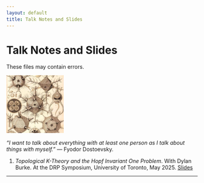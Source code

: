 ```yaml
---
layout: default
title: Talk Notes and Slides
---
```


# Talk Notes and Slides
<p class="introduction">These files may contain errors.</p>

<img src="/assets/images/talks.jpg" alt="Poincaré Homology Sphere" style="width: 30%">

<p class="introduction"><i>&ldquo;I want to talk about everything with at least one person as I talk about things with myself.&rdquo;</i> — Fyodor Dostoevsky.</p>

1. *Topological K-Theory and the Hopf Invariant One Problem*. With Dylan Burke. At the DRP Symposium, University of Toronto, May 2025. <a href="/assets/files/hopf-invariant-one.pdf" target="_blank">Slides</a>

---
